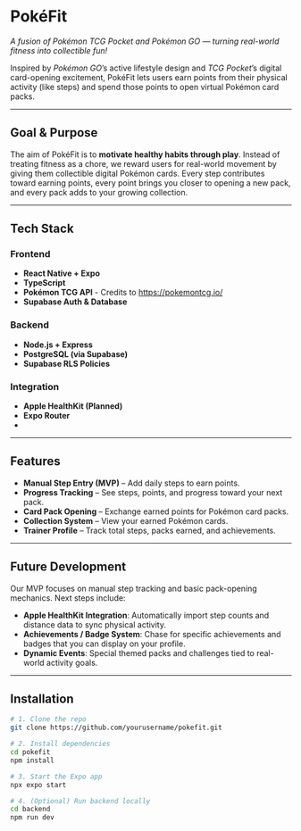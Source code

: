 # PokéFit

*A fusion of Pokémon TCG Pocket and Pokémon GO — turning real-world fitness into collectible fun!*

Inspired by *Pokémon GO*’s active lifestyle design and *TCG Pocket*’s digital card-opening excitement, PokéFit lets users earn points from their physical activity (like steps) and spend those points to open virtual Pokémon card packs.

---

## Goal & Purpose

The aim of PokéFit is to **motivate healthy habits through play**.
Instead of treating fitness as a chore, we reward users for real-world movement by giving them collectible digital Pokémon cards.
Every step contributes toward earning points, every point brings you closer to opening a new pack, and every pack adds to your growing collection.

---

## Tech Stack

### **Frontend**
* **React Native + Expo**
* **TypeScript** 
* **Pokémon TCG API** - Credits to https://pokemontcg.io/
* **Supabase Auth & Database** 

### **Backend**
* **Node.js + Express** 
* **PostgreSQL (via Supabase)** 
* **Supabase RLS Policies**

### **Integration**
* **Apple HealthKit (Planned)**
* **Expo Router**
* 
---

## Features
*  **Manual Step Entry (MVP)** – Add daily steps to earn points.
*  **Progress Tracking** – See steps, points, and progress toward your next pack.
*  **Card Pack Opening** – Exchange earned points for Pokémon card packs.
*  **Collection System** – View your earned Pokémon cards.
*  **Trainer Profile** – Track total steps, packs earned, and achievements.

---

## Future Development

Our MVP focuses on manual step tracking and basic pack-opening mechanics.
Next steps include:

* **Apple HealthKit Integration**:
  Automatically import step counts and distance data to sync physical activity.
* **Achievements / Badge System**:
  Chase for specific achievements and badges that you can display on your profile.
* **Dynamic Events**:
  Special themed packs and challenges tied to real-world activity goals.

---

## Installation

```bash
# 1. Clone the repo
git clone https://github.com/yourusername/pokefit.git

# 2. Install dependencies
cd pokefit
npm install

# 3. Start the Expo app
npx expo start

# 4. (Optional) Run backend locally
cd backend
npm run dev
```
